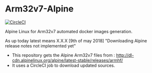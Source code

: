 # Arm32v7-Alpine

[![CircleCI](https://circleci.com/gh/ogomezm/Arm32v7-Alpine.svg?style=svg)](https://circleci.com/gh/ogomezm/Arm32v7-Alpine)

Alpine Linux for Arm32v7 automated docker images generation.

As up today latest means X.X.X [9th of may 2018] "Downloading Alpine release notes not implemented yet"

- This repository gets the Alpine Arm32v7 files from : http://dl-cdn.alpinelinux.org/alpine/latest-stable/releases/armhf/
- It uses a CircleCI job to download updated sources.



